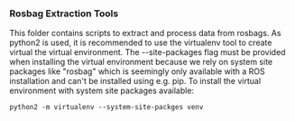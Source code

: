 ### Rosbag Extraction Tools

This folder contains scripts to extract and process data from rosbags. As python2 is used, it is recommended to use the virtualenv tool to create virtual the virtual environment. The --site-packages flag must be provided when installing the virtual environment because we rely on system site packages like "rosbag" which is seemingly only available with a ROS installation and can't be installed using e.g. pip. To install the virtual environment with system site packages available: 

```
python2 -m virtualenv --system-site-packges venv
```
